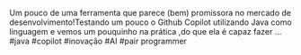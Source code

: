 Um pouco de uma ferramenta que parece (bem) promissora no 
mercado de desenvolvimento!Testando um pouco o Github Copilot 
utilizando Java como linguagem e vemos um pouquinho na prática ,do 
que ela é capaz fazer  ...
#java #copilot #inovação #AI #pair programmer

